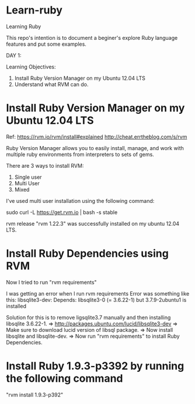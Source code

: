 Learn-ruby
==========

Learning Ruby

This repo's intention is to document a beginer's explore Ruby language features and put some examples.


DAY 1:

Learning Objectives: 

1. Install Ruby Version Manager on my Ubuntu 12.04 LTS
2. Understand what RVM can do.


Install Ruby Version Manager on my Ubuntu 12.04 LTS
===================================================
Ref:  https://rvm.io/rvm/install#explained
      http://cheat.errtheblog.com/s/rvm
      
Ruby Version Manager allows you to easily install, manage, and work 
with multiple ruby environments from interpreters to sets of gems.


There are 3 ways to install RVM:

1. Single user
2. Multi User
3. Mixed

I've used multi user installation using the following command:

sudo curl -L https://get.rvm.io | bash -s stable

rvm release "rvm 1.22.3" was successfully installed on my ubuntu 12.04 LTS.


Install Ruby Dependencies using RVM
========================================
Now I tried to run "rvm requirements"

I was getting an error when I run rvm requirements
Error was something like this:
libsqlite3-dev: Depends: libsqlite3-0 (= 3.6.22-1) but 3.7.9-2ubuntu1 is installed

Solution for this is to remove ligsqlite3.7 manually and then installing libsqlite 3.6.22-1.
=>
http://packages.ubuntu.com/lucid/libsqlite3-dev
=>
Make sure to download lucid version of libsql package.
=>
Now install libsqlite and libsqlite-dev.
=>
Now run "rvm requirements" to install Ruby Dependencies.

Install Ruby 1.9.3-p3392 by running the following command
===============================================================
"rvm install 1.9.3-p392"











